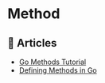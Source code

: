 # Method

## 📕 Articles
- [Go Methods Tutorial](https://tutorialedge.net/golang/go-methods-tutorial/)
- [Defining Methods in Go](https://www.digitalocean.com/community/tutorials/defining-methods-in-go)